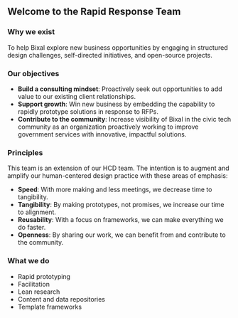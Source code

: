 ## Welcome to the Rapid Response Team

### Why we exist

To help Bixal explore new business opportunities by engaging in structured design challenges, self-directed initiatives, and open-source projects.

### Our objectives

* **Build a consulting mindset**: Proactively seek out opportunities to add value to our existing client relationships.
* **Support growth**: Win new business by embedding the capability to rapidly prototype solutions in response to RFPs.
* **Contribute to the community**: Increase visibility of Bixal in the civic tech community as an organization proactively working to improve government services with innovative, impactful solutions.

### Principles
This team is an extension of our HCD team. The intention is to augment and amplify our human-centered design practice with these areas of emphasis:

* **Speed**: With more making and less meetings, we decrease time to tangibility.
* **Tangibility**: By making prototypes, not promises, we increase our time to alignment.
* **Reusability**: With a focus on frameworks, we can make everything we do faster.
* **Openness**: By sharing our work, we can benefit from and contribute to the community.

### What we do

* Rapid prototyping
* Facilitation
* Lean research
* Content and data repositories
* Template frameworks
